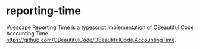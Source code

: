 # reporting-time

Vuescape Reporting Time is a typescript implementation of OBeautiful Code Accounting Time https://github.com/OBeautifulCode/OBeautifulCode.AccountingTime.